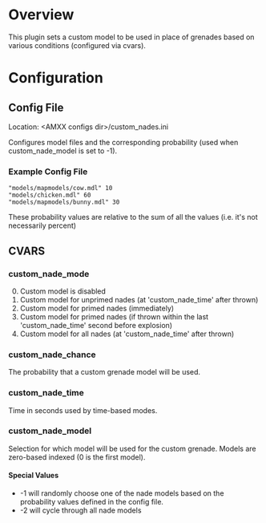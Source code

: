 # Overview

This plugin sets a custom model to be used in place of grenades based on various conditions (configured via cvars).

# Configuration

## Config File

Location:  \<AMXX configs dir\>/custom_nades.ini

Configures model files and the corresponding probability (used when custom_nade_model is set to -1).

### Example Config File
```
"models/mapmodels/cow.mdl" 10
"models/chicken.mdl" 60
"models/mapmodels/bunny.mdl" 30
```
These probability values are relative to the sum of all the values (i.e. it's not necessarily percent)

## CVARS
### custom_nade_mode

0. Custom model is disabled
1. Custom model for unprimed nades (at 'custom_nade_time' after thrown)
2. Custom model for primed nades (immediately)
3. Custom model for primed nades (if thrown within the last 'custom_nade_time' second before explosion)
4. Custom model for all nades (at 'custom_nade_time' after thrown)

### custom_nade_chance

The probability that a custom grenade model will be used.

### custom_nade_time

Time in seconds used by time-based modes.

### custom_nade_model

Selection for which model will be used for the custom grenade.  Models are zero-based indexed (0 is the first model).

#### Special Values
- -1 will randomly choose one of the nade models based on the probability values defined in the config file.
- -2 will cycle through all nade models
